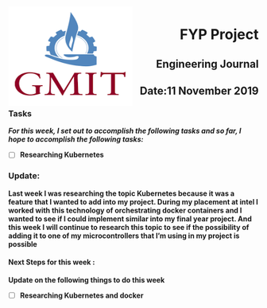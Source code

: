 <img align="left" width="250" height="200" src="/gmit.png">

<h1 align="right"><b>FYP Project</h1>
<h2 align="right">Engineering Journal</h2>
<h2 align="right">Date:11 November  2019</h2>



### Tasks
 *For this week, I set out to accomplish the following tasks and so far, I hope to accomplish the following tasks:*
 
- [ ] Researching Kubernetes

<p></p>
<p></p>

### Update:
<p> Last week I was researching the topic Kubernetes because it was a feature that I wanted to add into my project. During my  placement at intel I worked with this technology of orchestrating docker containers and I wanted  to see if I could implement similar into my final year project. And this week I will continue to research this topic to see if the possibility of adding it to one of my microcontrollers that I’m using in my project is possible </p>

#### Next Steps for this week :

<p>Update on the following things to do this week</p>

- [ ] Researching Kubernetes and docker 
